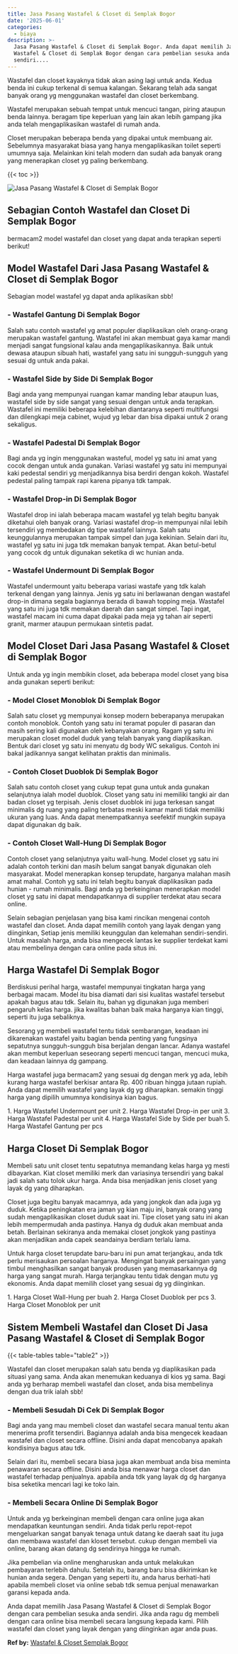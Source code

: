```yaml
---
title: Jasa Pasang Wastafel & Closet di Semplak Bogor
date: '2025-06-01'
categories:
  - biaya
description: >-
  Jasa Pasang Wastafel & Closet di Semplak Bogor. Anda dapat memilih Jasa Pasang
  Wastafel & Closet di Semplak Bogor dengan cara pembelian sesuka anda
  sendiri....
---
```


Wastafel dan closet kayaknya tidak akan asing lagi untuk anda. Kedua benda ini cukup terkenal di semua kalangan. Sekarang telah ada sangat banyak orang yg menggunakan wastafel dan closet berkembang.

Wastafel merupakan sebuah tempat untuk mencuci tangan, piring ataupun benda lainnya. beragam tipe keperluan yang lain akan lebih gampang jika anda telah mengaplikasikan wastafel di rumah anda.

Closet merupakan beberapa benda yang dipakai untuk membuang air. Sebelumnya masyarakat biasa yang hanya mengaplikasikan toilet seperti umumnya saja. Melainkan kini telah modern dan sudah ada banyak orang yang menerapkan closet yg paling berkembang.

{{< toc >}}

![Jasa Pasang Wastafel & Closet di Semplak Bogor](/images/wastafel-closet-murah23.png)

## Sebagian Contoh Wastafel dan Closet Di Semplak Bogor

bermacam2 model wastafel dan closet yang dapat anda terapkan seperti berikut!

## Model Wastafel Dari Jasa Pasang Wastafel & Closet di Semplak Bogor

Sebagian model wastafel yg dapat anda aplikasikan sbb!

### \- Wastafel Gantung Di Semplak Bogor

Salah satu contoh wastafel yg amat populer diaplikasikan oleh orang-orang merupakan wastafel gantung. Wastafel ini akan membuat gaya kamar mandi menjadi sangat fungsional kalau anda mengaplikasikannya. Baik untuk dewasa ataupun sibuah hati, wastafel yang satu ini sungguh-sungguh yang sesuai dg untuk anda pakai.

### \- Wastafel Side by Side Di Semplak Bogor

Bagi anda yang mempunyai ruangan kamar manding lebar ataupun luas, wastafel side by side sangat yang sesuai dengan untuk anda terapkan. Wastafel ini memiliki beberapa kelebihan diantaranya seperti multifungsi dan dilengkapi meja cabinet, wujud yg lebar dan bisa dipakai untuk 2 orang sekaligus.

### \- Wastafel Padestal Di Semplak Bogor

Bagi anda yg ingin menggunakan wasteful, model yg satu ini amat yang cocok dengan untuk anda gunakan. Variasi wastafel yg satu ini mempunyai kaki pedestal sendiri yg menjadikannya bisa berdiri dengan kokoh. Wastafel pedestal paling tampak rapi karena pipanya tdk tampak.

### \- Wastafel Drop-in Di Semplak Bogor

Wastafel drop ini ialah beberapa macam wastafel yg telah begitu banyak diketahui oleh banyak orang. Variasi wastafel drop-in mempunyai nilai lebih tersendiri yg membedakan dg tipe wastafel lainnya. Salah satu keunggulannya merupakan tampak simpel dan juga kekinian. Selain dari itu, wastafel yg satu ini juga tdk memakan banyak tempat. Akan betul-betul yang cocok dg untuk digunakan seketika di wc hunian anda.

### \- Wastafel Undermount Di Semplak Bogor

Wastafel undermount yaitu beberapa variasi wastafe yang tdk kalah terkenal dengan yang lainnya. Jenis yg satu ini berlawanan dengan wastafel drop-in dimana segala bagiannya berada di bawah topping meja. Wastafel yang satu ini juga tdk memakan daerah dan sangat simpel. Tapi ingat, wastafel macam ini cuma dapat dipakai pada meja yg tahan air seperti granit, marmer ataupun permukaan sintetis padat.

## Model Closet Dari Jasa Pasang Wastafel & Closet di Semplak Bogor

Untuk anda yg ingin membikin closet, ada beberapa model closet yang bisa anda gunakan seperti berikut:

### \- Model Closet Monoblok Di Semplak Bogor

Salah satu closet yg mempunyai konsep modern beberapanya merupakan contoh monoblok. Contoh yang satu ini teramat populer di pasaran dan masih sering kali digunakan oleh kebanyakan orang. Ragam yg satu ini merupakan closet model duduk yang telah banyak yang diaplikasikan. Bentuk dari closet yg satu ini menyatu dg body WC sekaligus. Contoh ini bakal jadikannya sangat kelihatan praktis dan minimalis.

### \- Contoh Closet Duoblok Di Semplak Bogor

Salah satu contoh closet yang cukup tepat guna untuk anda gunakan selanjutnya ialah model duoblok. Closet yang satu ini memiliki tangki air dan badan closet yg terpisah. Jenis closet duoblok ini juga terkesan sangat minimalis dg ruang yang paling terbatas meski kamar mandi tidak memiliki ukuran yang luas. Anda dapat menempatkannya seefektif mungkin supaya dapat digunakan dg baik.

### \- Contoh Closet Wall-Hung Di Semplak Bogor

Contoh closet yang selanjutnya yaitu wall-hung. Model closet yg satu ini adalah contoh terkini dan masih belum sangat banyak digunakan oleh masyarakat. Model menerapkan konsep terupdate, harganya malahan masih amat mahal. Contoh yg satu ini telah begitu banyak diaplikasikan pada hunian - rumah minimalis. Bagi anda yg berkeinginan menerapkan model closet yg satu ini dapat mendapatkannya di supplier terdekat atau secara online.

Selain sebagian penjelasan yang bisa kami rincikan mengenai contoh wastafel dan closet. Anda dapat memilih contoh yang layak dengan yang diinginkan, Setiap jenis memiliki keunggulan dan kelemahan sendiri-sendiri. Untuk masalah harga, anda bisa mengecek lantas ke supplier terdekat kami atau membelinya dengan cara online pada situs ini.

## Harga Wastafel Di Semplak Bogor

Berdiskusi perihal harga, wastafel mempunyai tingkatan harga yang berbagai macam. Model itu bisa diamati dari sisi kualitas wastafel tersebut apakah bagus atau tdk. Selain itu, bahan yg digunakan juga memberi pengaruh kelas harga. jika kwalitas bahan baik maka harganya kian tinggi, seperti itu juga sebaliknya.

Sesorang yg membeli wastafel tentu tidak sembarangan, keadaan ini dikarenakan wastafel yaitu bagian benda penting yang fungsinya sepatutnya sungguh-sungguh bisa berjalan dengan lancar. Adanya wastafel akan membut keperluan seseorang seperti mencuci tangan, mencuci muka, dan keadaan lainnya dg gampang.

Harga wastafel juga bermacam2 yang sesuai dg dengan merk yg ada, lebih kurang harga wastafel berkisar antara Rp. 400 ribuan hingga jutaan rupiah. Anda dapat memilih wastafel yang layak dg yg diharapkan. semakin tinggi harga yang dipilih umumnya kondisinya kian bagus.

1\. Harga Wastafel Undermount per unit 2. Harga Wastafel Drop-in per unit 3. Harga Wastafel Padestal per unit 4. Harga Wastafel Side by Side per buah 5. Harga Wastafel Gantung per pcs

## Harga Closet Di Semplak Bogor

Membeli satu unit closet tentu sepatutnya memandang kelas harga yg mesti dibayarkan. Kiat closet memiliki merk dan variasinya tersendiri yang bakal jadi salah satu tolok ukur harga. Anda bisa menjadikan jenis closet yang layak dg yang diharapkan.

Closet juga begitu banyak macamnya, ada yang jongkok dan ada juga yg duduk. Ketika peningkatan era jaman yg kian maju ini, banyak orang yang sudah mengaplikasikan closet duduk saat ini. Tipe closet yang satu ini akan lebih mempermudah anda pastinya. Hanya dg duduk akan membuat anda betah. Berlainan sekiranya anda memakai closet jongkok yang pastinya akan menjadikan anda capek seandainya berdiam terlalu lama.

Untuk harga closet terupdate baru-baru ini pun amat terjangkau, anda tdk perlu merisaukan persoalan harganya. Mengingat banyak persaingan yang timbul menghasilkan sangat banyak produsen yang memasarkannya dg harga yang sangat murah. Harga terjangkau tentu tidak dengan mutu yg ekonomis. Anda dapat memilih closet yang sesuai dg yg diinginkan.

1\. Harga Closet Wall-Hung per buah 2. Harga Closet Duoblok per pcs 3. Harga Closet Monoblok per unit

## Sistem Membeli Wastafel dan Closet Di Jasa Pasang Wastafel & Closet di Semplak Bogor

{{< table-tables table="table2" >}}

Wastafel dan closet merupakan salah satu benda yg diaplikasikan pada situasi yang sama. Anda akan menemukan keduanya di kios yg sama. Bagi anda yg berharap membeli wastafel dan closet, anda bisa membelinya dengan dua trik ialah sbb!

### \- Membeli Sesudah Di Cek Di Semplak Bogor

Bagi anda yang mau membeli closet dan wastafel secara manual tentu akan menerima profit tersendiri. Bagiannya adalah anda bisa mengecek keadaan wastafel dan closet secara offline. Disini anda dapat mencobanya apakah kondisinya bagus atau tdk.

Selain dari itu, membeli secara biasa juga akan membuat anda bisa meminta penawaran secara offline. Disini anda bisa menawar harga closet dan wastafel terhadap penjualnya. apabila anda tdk yang layak dg dg harganya bisa seketika mencari lagi ke toko lain.

### \- Membeli Secara Online Di Semplak Bogor

Untuk anda yg berkeinginan membeli dengan cara online juga akan mendapatkan keuntungan sendiri. Anda tidak perlu repot-repot mengeluarkan sangat banyak tenaga untuk datang ke daerah saat itu juga dan membawa wastafel dan kloset tersebut. cukup dengan membeli via online, barang akan datang dg sendirinya hingga ke rumah.

Jika pembelian via online mengharuskan anda untuk melakukan pembayaran terlebih dahulu. Setelah itu, barang baru bisa dikirimkan ke hunian anda segera. Dengan yang seperti itu, anda harus berhati-hati apabila membeli closet via online sebab tdk semua penjual menawarkan garansi kepada anda.

Anda dapat memilih Jasa Pasang Wastafel & Closet di Semplak Bogor dengan cara pembelian sesuka anda sendiri. Jika anda ragu dg membeli dengan cara online bisa membeli secara langsung kepada kami. Pilih wastafel dan closet yang layak dengan yang diinginkan agar anda puas.

**Ref by:** [Wastafel & Closet Semplak Bogor](https://id.wikipedia.org/wiki/Wastafel)
